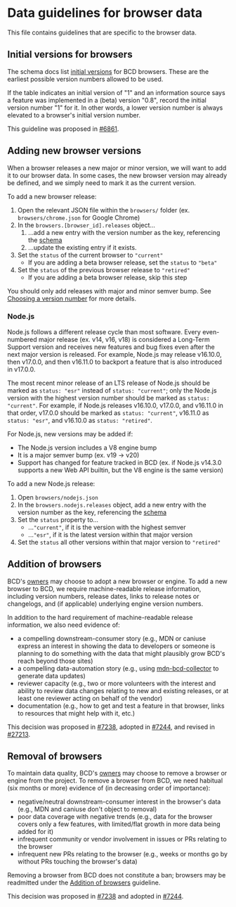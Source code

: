 # Data guidelines for browser data

This file contains guidelines that are specific to the browser data.

## Initial versions for browsers

The schema docs list [initial versions](../../schemas/browsers-schema.md#initial-versions) for BCD browsers. These are the earliest possible version numbers allowed to be used.

If the table indicates an initial version of "1" and an information source says a feature was implemented in a (beta) version "0.8", record the initial version number "1" for it. In other words, a lower version number is always elevated to a browser's initial version number.

This guideline was proposed in [#6861](https://github.com/mdn/browser-compat-data/pull/6861).

## Adding new browser versions

When a browser releases a new major or minor version, we will want to add it to our browser data. In some cases, the new browser version may already be defined, and we simply need to mark it as the current version.

To add a new browser release:

1. Open the relevant JSON file within the `browsers/` folder (ex. `browsers/chrome.json` for Google Chrome)
2. In the `browsers.[browser_id].releases` object...
   1. ...add a new entry with the version number as the key, referencing the [schema](../../schemas/browsers-schema.md#releases)
   2. ...update the existing entry if it exists.
3. Set the `status` of the current browser to `"current"`
   - If you are adding a beta browser release, set the `status` to `"beta"`
4. Set the `status` of the previous browser release to `"retired"`
   - If you are adding a beta browser release, skip this step

You should only add releases with major and minor semver bump. See [Choosing a version number](./index.md#choosing-a-version-number) for more details.

### Node.js

Node.js follows a different release cycle than most software. Every even-numbered major release (ex. v14, v16, v18) is considered a Long-Term Support version and receives new features and bug fixes even after the next major version is released. For example, Node.js may release v16.10.0, then v17.0.0, and then v16.11.0 to backport a feature that is also introduced in v17.0.0.

The most recent minor release of an LTS release of Node.js should be marked as `status: "esr"` instead of `status: "current"`; only the Node.js version with the highest version number should be marked as `status: "current"`. For example, if Node.js releases v16.10.0, v17.0.0, and v16.11.0 in that order, v17.0.0 should be marked as `status: "current"`, v16.11.0 as `status: "esr"`, and v16.10.0 as `status: "retired"`.

For Node.js, new versions may be added if:

- The Node.js version includes a V8 engine bump
- It is a major semver bump (ex. v19 -> v20)
- Support has changed for feature tracked in BCD (ex. if Node.js v14.3.0 supports a new Web API builtin, but the V8 engine is the same version)

To add a new Node.js release:

1. Open `browsers/nodejs.json`
2. In the `browsers.nodejs.releases` object, add a new entry with the version number as the key, referencing the [schema](../../schemas/browsers-schema.md#releases)
3. Set the `status` property to...
   - ...`"current"`, if it is the version with the highest semver
   - ...`"esr"`, if it is the latest version within that major version
4. Set the `status` all other versions within that major version to `"retired"`

## Addition of browsers

BCD's [owners](../../GOVERNANCE.md) may choose to adopt a new browser or engine. To add a new browser to BCD, we require machine-readable release information, including version numbers, release dates, links to release notes or changelogs, and (if applicable) underlying engine version numbers.

In addition to the hard requirement of machine-readable release information, we also need evidence of:

- a compelling downstream-consumer story (e.g., MDN or caniuse express an interest in showing the data to developers or someone is planning to do something with the data that might plausibly grow BCD's reach beyond those sites)
- a compelling data-automation story (e.g., using [mdn-bcd-collector](https://github.com/openwebdocs/mdn-bcd-collector) to generate data updates)
- reviewer capacity (e.g., two or more volunteers with the interest and ability to review data changes relating to new and existing releases, or at least one reviewer acting on behalf of the vendor)
- documentation (e.g., how to get and test a feature in that browser, links to resources that might help with it, etc.)

This decision was proposed in [#7238](https://github.com/mdn/browser-compat-data/issues/7238), adopted in [#7244](https://github.com/mdn/browser-compat-data/pull/7244), and revised in [#27213](https://github.com/mdn/browser-compat-data/pull/27213).

## Removal of browsers

To maintain data quality, BCD's [owners](../../GOVERNANCE.md) may choose to remove a browser or engine from the project. To remove a browser from BCD, we need habitual (six months or more) evidence of (in decreasing order of importance):

- negative/neutral downstream-consumer interest in the browser's data (e.g., MDN and caniuse don't object to removal)
- poor data coverage with negative trends (e.g., data for the browser covers only a few features, with limited/flat growth in more data being added for it)
- infrequent community or vendor involvement in issues or PRs relating to the browser
- infrequent new PRs relating to the browser (e.g., weeks or months go by without PRs touching the browser's data)

Removing a browser from BCD does not constitute a ban; browsers may be readmitted under the [Addition of browsers](#addition-of-browsers) guideline.

This decision was proposed in [#7238](https://github.com/mdn/browser-compat-data/issues/7238) and adopted in [#7244](https://github.com/mdn/browser-compat-data/pull/7244).
